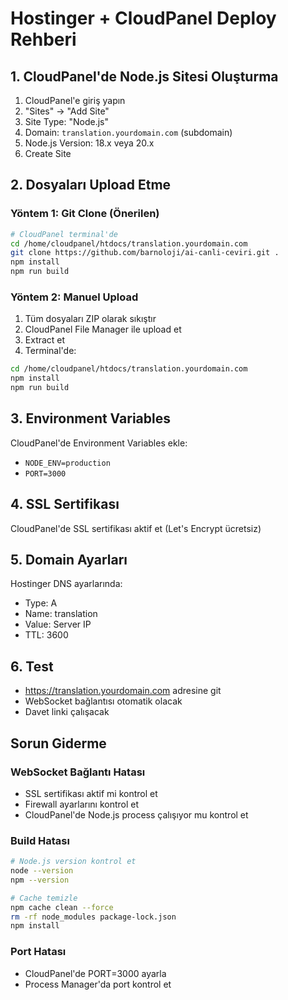 # Hostinger + CloudPanel Deploy Rehberi

## 1. CloudPanel'de Node.js Sitesi Oluşturma

1. CloudPanel'e giriş yapın
2. "Sites" → "Add Site"
3. Site Type: "Node.js"
4. Domain: `translation.yourdomain.com` (subdomain)
5. Node.js Version: 18.x veya 20.x
6. Create Site

## 2. Dosyaları Upload Etme

### Yöntem 1: Git Clone (Önerilen)
```bash
# CloudPanel terminal'de
cd /home/cloudpanel/htdocs/translation.yourdomain.com
git clone https://github.com/barnoloji/ai-canli-ceviri.git .
npm install
npm run build
```

### Yöntem 2: Manuel Upload
1. Tüm dosyaları ZIP olarak sıkıştır
2. CloudPanel File Manager ile upload et
3. Extract et
4. Terminal'de:
```bash
cd /home/cloudpanel/htdocs/translation.yourdomain.com
npm install
npm run build
```

## 3. Environment Variables

CloudPanel'de Environment Variables ekle:
- `NODE_ENV=production`
- `PORT=3000`

## 4. SSL Sertifikası

CloudPanel'de SSL sertifikası aktif et (Let's Encrypt ücretsiz)

## 5. Domain Ayarları

Hostinger DNS ayarlarında:
- Type: A
- Name: translation
- Value: Server IP
- TTL: 3600

## 6. Test

- https://translation.yourdomain.com adresine git
- WebSocket bağlantısı otomatik olacak
- Davet linki çalışacak

## Sorun Giderme

### WebSocket Bağlantı Hatası
- SSL sertifikası aktif mi kontrol et
- Firewall ayarlarını kontrol et
- CloudPanel'de Node.js process çalışıyor mu kontrol et

### Build Hatası
```bash
# Node.js version kontrol et
node --version
npm --version

# Cache temizle
npm cache clean --force
rm -rf node_modules package-lock.json
npm install
```

### Port Hatası
- CloudPanel'de PORT=3000 ayarla
- Process Manager'da port kontrol et
